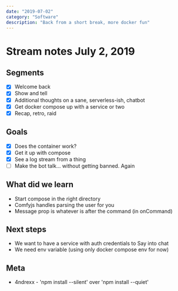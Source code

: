 ```yaml
---
date: "2019-07-02"
category: "Software"
description: "Back from a short break, more docker fun"
---
```


# Stream notes July 2, 2019

## Segments

- [x] Welcome back
- [x] Show and tell
- [x] Additional thoughts on a sane, serverless-ish, chatbot
- [x] Get docker compose up with a service or two
- [x] Recap, retro, raid

## Goals

- [x] Does the container work?
- [x] Get it up with compose
- [x] See a log stream from a thing
- [ ] Make the bot talk... without getting banned. Again

## What did we learn

- Start compose in the right directory
- Comfyjs handles parsing the user for you
- Message prop is whatever is after the command (in onCommand)

## Next steps

- We want to have a service with auth credentials to Say into chat
- We need env variable (using only docker compose env for now)

## Meta

- 4ndrexx - 'npm install --silent' over 'npm install --quiet'
